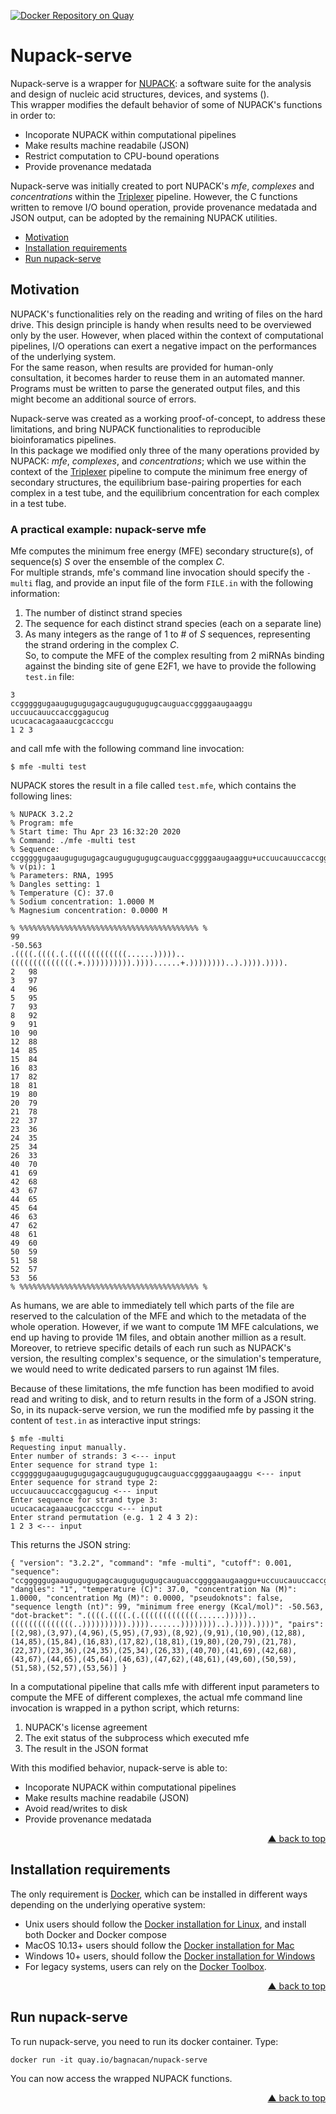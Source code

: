 <div id="top"></div>

[![Docker Repository on Quay](https://quay.io/repository/bagnacan/nupack-serve/status "Docker Repository on Quay")](https://quay.io/repository/bagnacan/nupack-serve)

# Nupack-serve

Nupack-serve is a wrapper for [NUPACK](http://www.nupack.org/): a software
suite for the analysis and design of nucleic acid structures, devices, and
systems ().  
This wrapper modifies the default behavior of some of NUPACK's functions in
order to:
- Incoporate NUPACK within computational pipelines
- Make results machine readabile (JSON)
- Restrict computation to CPU-bound operations
- Provide provenance medatada

Nupack-serve was initially created to port NUPACK's *mfe*, *complexes* and
*concentrations* within the [Triplexer](https://github.com/sbi-rostock/triplexer)
pipeline. However, the C functions written to remove I/O bound operation,
provide provenance medatada and JSON output, can be adopted by the remaining
NUPACK utilities.

- [Motivation](#motivation)
- [Installation requirements](#installation-requirements)
- [Run nupack-serve](#run-nupack-serve)



## Motivation

NUPACK's functionalities rely on the reading and writing of files on the hard
drive. This design principle is handy when results need to be overviewed only
by the user. However, when placed within the context of computational
pipelines, I/O operations can exert a negative impact on the performances of
the underlying system.  
For the same reason, when results are provided for human-only consultation, it
becomes harder to reuse them in an automated manner. Programs must be written
to parse the generated output files, and this might become an additional source
of errors.  

Nupack-serve was created as a working proof-of-concept, to address these
limitations, and bring NUPACK functionalities to reproducible bioinforamatics
pipelines.  
In this package we modified only three of the many operations provided by
NUPACK: *mfe*, *complexes*, and *concentrations*; which we use within the
context of the [Triplexer](https://github.com/sbi-rostock/triplexer) pipeline
to compute the minimum free energy of secondary structures, the equilibrium
base-pairing properties for each complex in a test tube, and the equilibrium
concentration for each complex in a test tube.  

### A practical example: nupack-serve mfe

Mfe computes the minimum free energy (MFE) secondary structure(s), of
sequence(s) *S* over the ensemble of the complex *C*.  
For multiple strands, mfe's command line invocation should specify the
``-multi`` flag, and provide an input file of the form ``FILE.in`` with the
following information:
1. The number of distinct strand species
2. The sequence for each distinct strand species (each on a separate line)
3. As many integers as the range of 1 to # of *S* sequences, representing the
strand ordering in the complex *C*.  
So, to compute the MFE of the complex resulting from 2 miRNAs binding against
the binding site of gene E2F1, we have to provide the following ``test.in``
file:
```
3
ccgggggugaaugugugugagcaugugugugugcauguaccggggaaugaaggu
uccuucauuccaccggagucug
ucucacacagaaaucgcacccgu
1 2 3
```

and call mfe with the following command line invocation:
```
$ mfe -multi test
```

NUPACK stores the result in a file called ``test.mfe``, which contains the
following lines:
```
% NUPACK 3.2.2
% Program: mfe
% Start time: Thu Apr 23 16:32:20 2020
% Command: ./mfe -multi test 
% Sequence:  ccgggggugaaugugugugagcaugugugugugcauguaccggggaaugaaggu+uccuucauuccaccggagucug+ucucacacagaaaucgcacccgu
% v(pi): 1
% Parameters: RNA, 1995
% Dangles setting: 1
% Temperature (C): 37.0
% Sodium concentration: 1.0000 M
% Magnesium concentration: 0.0000 M

% %%%%%%%%%%%%%%%%%%%%%%%%%%%%%%%%%%%%%%%% %
99
-50.563
.((((.((((.(.(((((((((((((......)))))..((((((((((((((.+.)))))))))).))))......+.))))))))..).)))).)))).
2   98
3   97
4   96
5   95
7   93
8   92
9   91
10  90
12  88
14  85
15  84
16  83
17  82
18  81
19  80
20  79
21  78
22  37
23  36
24  35
25  34
26  33
40  70
41  69
42  68
43  67
44  65
45  64
46  63
47  62
48  61
49  60
50  59
51  58
52  57
53  56
% %%%%%%%%%%%%%%%%%%%%%%%%%%%%%%%%%%%%%%%% %
```

As humans, we are able to immediately tell which parts of the file are reserved
to the calculation of the MFE and which to the metadata of the whole operation.
However, if we want to compute 1M MFE calculations, we end up having to provide
1M files, and obtain another million as a result.
Moreover, to retrieve specific details of each run such as NUPACK's version,
the resulting complex's sequence, or the simulation's temperature, we would
need to write dedicated parsers to run against 1M files.  

Because of these limitations, the mfe function has been modified to avoid read
and writing to disk, and to return results in the form of a JSON string.  
So, in its nupack-serve version, we run the modified mfe by passing it the
content of ``test.in`` as interactive input strings:

```
$ mfe -multi
Requesting input manually.
Enter number of strands: 3 <--- input
Enter sequence for strand type 1:
ccgggggugaaugugugugagcaugugugugugcauguaccggggaaugaaggu <--- input
Enter sequence for strand type 2:
uccuucauuccaccggagucug <--- input
Enter sequence for strand type 3:
ucucacacagaaaucgcacccgu <--- input
Enter strand permutation (e.g. 1 2 4 3 2):
1 2 3 <--- input
```

This returns the JSON string:
```
{ "version": "3.2.2", "command": "mfe -multi", "cutoff": 0.001, "sequence": "ccgggggugaaugugugugagcaugugugugugcauguaccggggaaugaaggu+uccuucauuccaccggagucug+ucucacacagaaaucgcacccgu", "dangles": "1", "temperature (C)": 37.0, "concentration Na (M)": 1.0000, "concentration Mg (M)": 0.0000, "pseudoknots": false, "sequence length (nt)": 99, "minimum free energy (Kcal/mol)": -50.563, "dot-bracket": ".((((.((((.(.(((((((((((((......)))))..((((((((((((((..)))))))))).)))).......))))))))..).)))).))))", "pairs": [(2,98),(3,97),(4,96),(5,95),(7,93),(8,92),(9,91),(10,90),(12,88),(14,85),(15,84),(16,83),(17,82),(18,81),(19,80),(20,79),(21,78),(22,37),(23,36),(24,35),(25,34),(26,33),(40,70),(41,69),(42,68),(43,67),(44,65),(45,64),(46,63),(47,62),(48,61),(49,60),(50,59),(51,58),(52,57),(53,56)] }
```

In a computational pipeline that calls mfe with different input parameters to
compute the MFE of different complexes, the actual mfe command line invocation
is wrapped in a python script, which returns:
1. NUPACK's license agreement
2. The exit status of the subprocess which executed mfe
3. The result in the JSON format

With this modified behavior, nupack-serve is able to: 
- Incoporate NUPACK within computational pipelines
- Make results machine readabile (JSON)
- Avoid read/writes to disk
- Provide provenance medatada
<p align="right"><a href="#top">&#x25B2; back to top</a></p>



## Installation requirements

The only requirement is [Docker](https://www.docker.com/), which can be
installed in different ways depending on the underlying operative system:
- Unix users should follow the [Docker installation for Linux](https://docs.docker.com/compose/install/#install-compose-on-linux-systems#install-compose-on-linux-systems),
and install both Docker and Docker compose
- MacOS 10.13+ users should follow the [Docker installation for Mac](https://docs.docker.com/docker-for-mac/install/)
- Windows 10+ users, should follow the [Docker installation for Windows](https://docs.docker.com/docker-for-windows/install/)
- For legacy systems, users can rely on the [Docker Toolbox](https://docs.docker.com/toolbox/overview/).
<p align="right"><a href="#top">&#x25B2; back to top</a></p>



## Run nupack-serve

To run nupack-serve, you need to run its docker container. Type:
```
docker run -it quay.io/bagnacan/nupack-serve
```

You can now access the wrapped NUPACK functions.
<p align="right"><a href="#top">&#x25B2; back to top</a></p>
